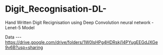# Digit_Recognisation-DL-
Hand Written Digit Recignisation using Deep Convolution neural network - Lenet-5 Model 



Data ---  https://drive.google.com/drive/folders/1W0lsHPg4HDRskj14PYugEEGdJXGe9v6B?usp=sharing 


